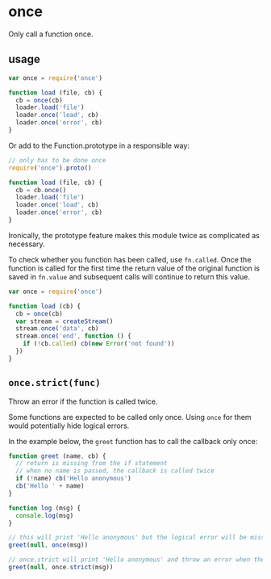 # once

Only call a function once.






































<extoc></extoc>

## usage

```javascript
var once = require('once')

function load (file, cb) {
  cb = once(cb)
  loader.load('file')
  loader.once('load', cb)
  loader.once('error', cb)
}
```

Or add to the Function.prototype in a responsible way:

```javascript
// only has to be done once
require('once').proto()

function load (file, cb) {
  cb = cb.once()
  loader.load('file')
  loader.once('load', cb)
  loader.once('error', cb)
}
```

Ironically, the prototype feature makes this module twice as
complicated as necessary.

To check whether you function has been called, use `fn.called`. Once the
function is called for the first time the return value of the original
function is saved in `fn.value` and subsequent calls will continue to
return this value.

```javascript
var once = require('once')

function load (cb) {
  cb = once(cb)
  var stream = createStream()
  stream.once('data', cb)
  stream.once('end', function () {
    if (!cb.called) cb(new Error('not found'))
  })
}
```

## `once.strict(func)`

Throw an error if the function is called twice.

Some functions are expected to be called only once. Using `once` for them would
potentially hide logical errors.

In the example below, the `greet` function has to call the callback only once:

```javascript
function greet (name, cb) {
  // return is missing from the if statement
  // when no name is passed, the callback is called twice
  if (!name) cb('Hello anonymous')
  cb('Hello ' + name)
}

function log (msg) {
  console.log(msg)
}

// this will print 'Hello anonymous' but the logical error will be missed
greet(null, once(msg))

// once.strict will print 'Hello anonymous' and throw an error when the callback will be called the second time
greet(null, once.strict(msg))
```
